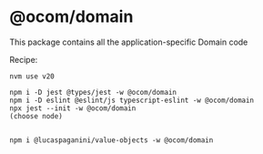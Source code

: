 # @ocom/domain

This package contains all the application-specific Domain code



Recipe:


```shell
nvm use v20

npm i -D jest @types/jest -w @ocom/domain
npm i -D eslint @eslint/js typescript-eslint -w @ocom/domain
npx jest --init -w @ocom/domain
(choose node)


npm i @lucaspaganini/value-objects -w @ocom/domain

```



